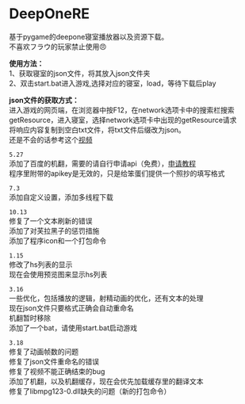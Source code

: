 # DeepOneRE  

基于pygame的deepone寝室播放器以及资源下载。  
不喜欢フラウ的玩家禁止使用😠

**使用方法：**  
1、获取寝室的json文件，将其放入json文件夹  
2、双击start.bat进入游戏,选择对应的寝室，load，等待下载后play  

**json文件的获取方式：**  
进入游戏的网页端，在浏览器中按F12，在network选项卡中的搜索栏搜索getResource，进入寝室，选择network选项卡中出现的getResource请求  
将响应内容复制到空白txt文件，将txt文件后缀改为json。  
还是不会的话参考这个[视频](https://www.bilibili.com/video/BV1oC4y1z75d/)

`5.27`  
添加了百度的机翻，需要的请自行申请api（免费），[申请教程](https://docs2.ayano.top/#/4.0/basic/translate?id=%e7%99%be%e5%ba%a6%e7%bf%bb%e8%af%91%e6%8e%a5%e5%8f%a3)  
程序里附带的apikey是无效的，只是给笨蛋们提供一个照抄的填写格式

`7.3`  
添加自定义设置，添加多线程下载  

`10.13`  
修复了一个文本刷新的错误  
添加了对芙拉黑子的惩罚措施  
添加了程序icon和一个打包命令

`1.15`  
修改了hs列表的显示  
现在会使用预览图来显示hs列表  

`3.16`  
一些优化，包括播放的逻辑，射精动画的优化，还有文本的处理  
现在json文件只要格式正确会自动重命名  
机翻暂时移除  
添加了一个bat，请使用start.bat启动游戏  

`3.18`  
修复了动画帧数的问题  
修复了json文件重命名的错误  
修复了视频不能正确结束的bug  
添加了机翻，以及机翻缓存，现在会优先加载缓存里的翻译文本  
修复了libmpg123-0.dll缺失的问题（新的打包命令）  
